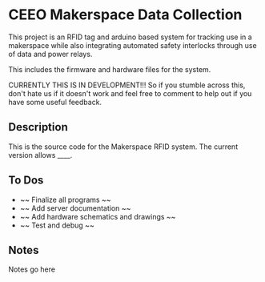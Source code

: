 # CEEO Makerspace Data Collection
This project is an RFID tag and arduino based system for tracking use in a makerspace while also integrating automated safety interlocks through use of data and power relays. 

This includes the firmware and hardware files for the system.

CURRENTLY THIS IS IN DEVELOPMENT!!! So if you stumble across this, don't hate us if it doesn't work and feel free to comment to help out if you have some useful feedback.


## Description
This is the source code for the Makerspace RFID system. The current version allows ____.


## To Dos
- ~~ Finalize all programs ~~
- ~~ Add server documentation ~~
- ~~ Add hardware schematics and drawings ~~
- ~~ Test and debug ~~

## Notes

Notes go here